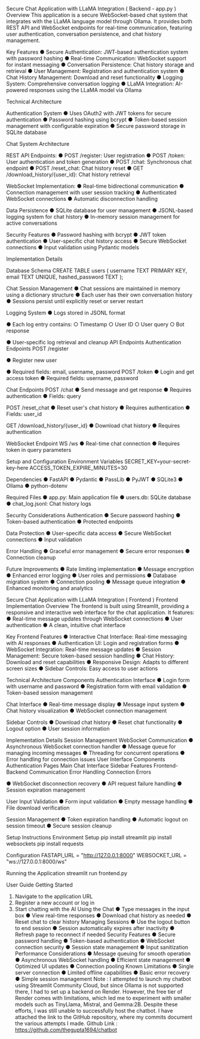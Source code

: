 Secure Chat Application with LLaMA
Integration ( Backend - app.py )
Overview
This application is a secure WebSocket-based chat system that integrates with the LLaMA
language model through Ollama. It provides both REST API and WebSocket endpoints for
real-time communication, featuring user authentication, conversation persistence, and chat
history management.

Key Features
● Secure Authentication: JWT-based authentication system with password hashing
● Real-time Communication: WebSocket support for instant messaging
● Conversation Persistence: Chat history storage and retrieval
● User Management: Registration and authentication system
● Chat History Management: Download and reset functionality
● Logging System: Comprehensive conversation logging
● LLaMA Integration: AI-powered responses using the LLaMA model via Ollama

Technical Architecture

Authentication System
● Uses OAuth2 with JWT tokens for secure authentication
● Password hashing using bcrypt
● Token-based session management with configurable expiration
● Secure password storage in SQLite database

Chat System Architecture

REST API Endpoints:
● POST /register: User registration
● POST /token: User authentication and token generation
● POST /chat: Synchronous chat endpoint
● POST /reset_chat: Chat history reset
● GET /download_history/{user_id}: Chat history retrieval

WebSocket Implementation:
● Real-time bidirectional communication
● Connection management with user session tracking
● Authenticated WebSocket connections
● Automatic disconnection handling

Data Persistence
● SQLite database for user management
● JSONL-based logging system for chat history
● In-memory session management for active conversations

Security Features
● Password hashing with bcrypt
● JWT token authentication
● User-specific chat history access
● Secure WebSocket connections
● Input validation using Pydantic models

Implementation Details

Database Schema
CREATE TABLE users (
username TEXT PRIMARY KEY,
email TEXT UNIQUE,
hashed_password TEXT
);

Chat Session Management
● Chat sessions are maintained in memory using a dictionary structure
● Each user has their own conversation history
● Sessions persist until explicitly reset or server restart

Logging System
● Logs stored in JSONL format

● Each log entry contains:
○ Timestamp
○ User ID
○ User query
○ Bot response

● User-specific log retrieval and cleanup
API Endpoints
Authentication Endpoints
POST /register

● Register new user

● Required fields: email, username, password 
POST /token
● Login and get access token
● Required fields: username, password

Chat Endpoints
POST /chat
● Send message and get response
● Requires authentication
● Fields: query

POST /reset_chat
● Reset user's chat history
● Requires authentication
● Fields: user_id

GET /download_history/{user_id}
● Download chat history
● Requires authentication

WebSocket Endpoint
WS /ws
● Real-time chat connection
● Requires token in query parameters

Setup and Configuration
Environment Variables
SECRET_KEY=your-secret-key-here
ACCESS_TOKEN_EXPIRE_MINUTES=30

Dependencies
● FastAPI
● Pydantic
● PassLib
● PyJWT
● SQLite3
● Ollama
● python-dotenv

Required Files
● app.py: Main application file
● users.db: SQLite database
● chat_log.jsonl: Chat history logs

Security Considerations
Authentication
● Secure password hashing
● Token-based authentication
● Protected endpoints

Data Protection
● User-specific data access
● Secure WebSocket connections
● Input validation

Error Handling
● Graceful error management
● Secure error responses
● Connection cleanup

Future Improvements
● Rate limiting implementation
● Message encryption
● Enhanced error logging
● User roles and permissions
● Database migration system
● Connection pooling
● Message queue integration
● Enhanced monitoring and analytics

Secure Chat Application with LLaMA
Integration ( Frontend )
Frontend Implementation
Overview
The frontend is built using Streamlit, providing a responsive and interactive web interface for
the chat application. It features:
● Real-time message updates through WebSocket connections
● User authentication
● A clean, intuitive chat interface

Key Frontend Features
● Interactive Chat Interface: Real-time messaging with AI responses
● Authentication UI: Login and registration forms
● WebSocket Integration: Real-time message updates
● Session Management: Secure token-based session handling
● Chat History: Download and reset capabilities
● Responsive Design: Adapts to different screen sizes
● Sidebar Controls: Easy access to user actions

Technical Architecture
Components
Authentication Interface
● Login form with username and password
● Registration form with email validation
● Token-based session management

Chat Interface
● Real-time message display
● Message input system
● Chat history visualization
● WebSocket connection management

Sidebar Controls
● Download chat history
● Reset chat functionality
● Logout option
● User session information

Implementation Details
Session Management
WebSocket Communication
● Asynchronous WebSocket connection handler
● Message queue for managing incoming messages
● Threading for concurrent operations
● Error handling for connection issues
User Interface Components
Authentication Pages
Main Chat Interface
Sidebar Features
Frontend-Backend Communication
Error Handling
Connection Errors

● WebSocket disconnection recovery
● API request failure handling
● Session expiration management

User Input Validation
● Form input validation
● Empty message handling
● File download verification

Session Management
● Token expiration handling
● Automatic logout on session timeout
● Secure session cleanup

Setup Instructions
Environment Setup
pip install streamlit
pip install websockets
pip install requests

Configuration
FASTAPI_URL = "http://127.0.0.1:8000"
WEBSOCKET_URL = "ws://127.0.0.1:8000/ws"

Running the Application
streamlit run frontend.py

User Guide
Getting Started
1. Navigate to the application URL
2. Register a new account or log in
3. Start chatting with the AI
Using the Chat
● Type messages in the input box
● View real-time responses
● Download chat history as needed
● Reset chat to clear history
Managing Sessions
● Use the logout button to end session
● Session automatically expires after inactivity
● Refresh page to reconnect if needed
Security Features
● Secure password handling
● Token-based authentication
● WebSocket connection security
● Session state management
● Input sanitization
Performance Considerations
● Message queuing for smooth operation
● Asynchronous WebSocket handling
● Efficient state management
● Optimized UI updates
● Connection pooling
Known Limitations
● Single server connection
● Limited offline capabilities
● Basic error recovery
● Simple session management
Note :
I attempted to launch my chatbot using Streamlit Community Cloud, but since Ollama
is not supported there, I had to set up a backend on Render. However, the free tier of
Render comes with limitations, which led me to experiment with smaller models such
as TinyLlama, Mistral, and Gemma:2B. Despite these efforts, I was still unable to
successfully host the chatbot. I have attached the link to the GitHub repository, where
my commits document the various attempts I made.
Github Link : https://github.com/thegupta1694/chatbot


